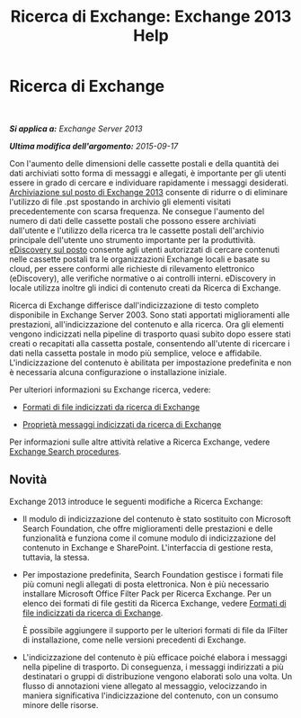 ﻿---
title: 'Ricerca di Exchange: Exchange 2013 Help'
TOCTitle: Ricerca di Exchange
ms:assetid: 967e2a13-4e54-486a-ac22-08768674abbb
ms:mtpsurl: https://technet.microsoft.com/it-it/library/Bb232132(v=EXCHG.150)
ms:contentKeyID: 52063129
ms.date: 05/22/2018
mtps_version: v=EXCHG.150
ms.translationtype: MT
---

# Ricerca di Exchange

 

_**Si applica a:** Exchange Server 2013_

_**Ultima modifica dell'argomento:** 2015-09-17_

Con l'aumento delle dimensioni delle cassette postali e della quantità dei dati archiviati sotto forma di messaggi e allegati, è importante per gli utenti essere in grado di cercare e individuare rapidamente i messaggi desiderati. [Archiviazione sul posto di Exchange 2013](in-place-archiving-in-exchange-2013-exchange-2013-help.md) consente di ridurre o di eliminare l'utilizzo di file .pst spostando in archivio gli elementi visitati precedentemente con scarsa frequenza. Ne consegue l'aumento del numero di dati delle cassette postali che possono essere archiviati dall'utente e l'utilizzo della ricerca tra le cassette postali dell'archivio principale dell'utente uno strumento importante per la produttività. [eDiscovery sul posto](in-place-ediscovery-exchange-2013-help.md) consente agli utenti autorizzati di cercare contenuti nelle cassette postali tra le organizzazioni Exchange locali e basate su cloud, per essere conformi alle richieste di rilevamento elettronico (eDiscovery), alle verifiche normative o ai controlli interni. eDiscovery in locale utilizza inoltre gli indici di contenuto creati da Ricerca di Exchange.

Ricerca di Exchange differisce dall'indicizzazione di testo completo disponibile in Exchange Server 2003. Sono stati apportati miglioramenti alle prestazioni, all'indicizzazione del contenuto e alla ricerca. Ora gli elementi vengono indicizzati nella pipeline di trasporto quasi subito dopo essere stati creati o recapitati alla cassetta postale, consentendo all'utente di ricercare i dati nella cassetta postale in modo più semplice, veloce e affidabile. L'indicizzazione del contenuto è abilitata per impostazione predefinita e non è necessaria alcuna configurazione o installazione iniziale.

Per ulteriori informazioni su Exchange ricerca, vedere:

  - [Formati di file indicizzati da ricerca di Exchange](file-formats-indexed-by-exchange-search-exchange-2013-help.md)

  - [Proprietà messaggi indicizzati da ricerca di Exchange](message-properties-indexed-by-exchange-search-exchange-2013-help.md)

Per informazioni sulle altre attività relative a Ricerca Exchange, vedere [Exchange Search procedures](exchange-search-procedures-exchange-2013-help.md).

## Novità

Exchange 2013 introduce le seguenti modifiche a Ricerca Exchange:

  - Il modulo di indicizzazione del contenuto è stato sostituito con Microsoft Search Foundation, che offre miglioramenti delle prestazioni e delle funzionalità e funziona come il comune modulo di indicizzazione del contenuto in Exchange e SharePoint. L'interfaccia di gestione resta, tuttavia, la stessa.

  - Per impostazione predefinita, Search Foundation gestisce i formati file più comuni negli allegati di posta elettronica. Non è più necessario installare Microsoft Office Filter Pack per Ricerca Exchange. Per un elenco dei formati di file gestiti da Ricerca Exchange, vedere [Formati di file indicizzati da ricerca di Exchange](file-formats-indexed-by-exchange-search-exchange-2013-help.md).
    
    È possibile aggiungere il supporto per le ulteriori formati di file da IFilter di installazione, come nelle versioni precedenti di Exchange.

  - L'indicizzazione del contenuto è più efficace poiché elabora i messaggi nella pipeline di trasporto. Di conseguenza, i messaggi indirizzati a più destinatari o gruppi di distribuzione vengono elaborati solo una volta. Un flusso di annotazioni viene allegato al messaggio, velocizzando in maniera significativa l'indicizzazione del contenuto, con un consumo minore delle risorse.

